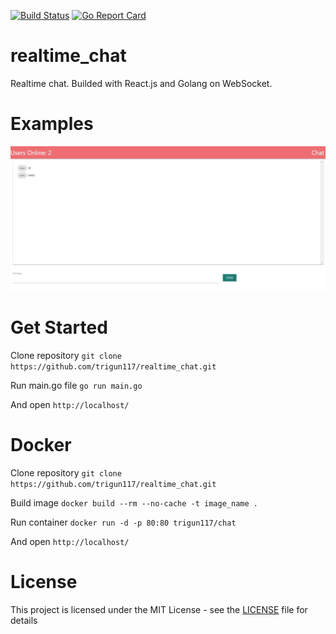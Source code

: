 [![Build Status](https://travis-ci.com/trigun117/realtime_chat.svg?branch=master)](https://travis-ci.com/trigun117/realtime_chat) [![Go Report Card](https://goreportcard.com/badge/github.com/trigun117/realtime_chat)](https://goreportcard.com/report/github.com/trigun117/realtime_chat)
# realtime_chat
Realtime chat. Builded with React.js and Golang on WebSocket.

# Examples

![chat example](https://github.com/trigun117/realtime_chat/blob/master/image.jpg)

# Get Started
Clone repository `git clone https://github.com/trigun117/realtime_chat.git`

Run main.go file `go run main.go`

And open `http://localhost/`

# Docker
Clone repository `git clone https://github.com/trigun117/realtime_chat.git`

Build image `docker build --rm --no-cache -t image_name .`

Run container `docker run -d -p 80:80 trigun117/chat`

And open `http://localhost/`

# License
This project is licensed under the MIT License - see the [LICENSE](LICENSE) file for details
